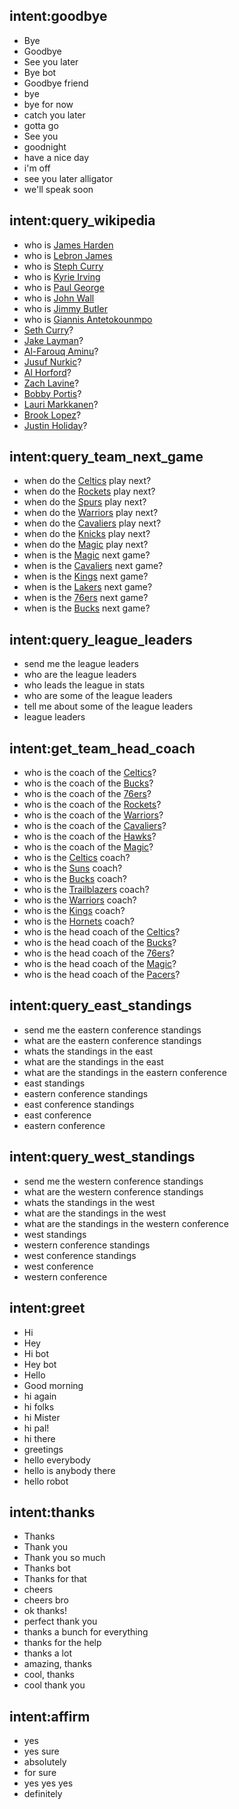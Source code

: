 ## intent:goodbye
- Bye 			
- Goodbye
- See you later
- Bye bot
- Goodbye friend
- bye
- bye for now
- catch you later
- gotta go
- See you
- goodnight
- have a nice day
- i'm off
- see you later alligator
- we'll speak soon

## intent:query_wikipedia
- who is [James Harden](player)
- who is [Lebron James](player)
- who is [Steph Curry](player)
- who is [Kyrie Irving](player)
- who is [Paul George](player)
- who is [John Wall](player)
- who is [Jimmy Butler](player)
- who is [Giannis Antetokounmpo](player)
- [Seth Curry](player)?
- [Jake Layman](player)?
- [Al-Farouq Aminu](player)?
- [Jusuf Nurkic](player)?
- [Al Horford](player)?
- [Zach Lavine](player)?
- [Bobby Portis](player)?
- [Lauri Markkanen](player)?
- [Brook Lopez](player)?
- [Justin Holiday](player)?

## intent:query_team_next_game
- when do the [Celtics](team) play next?
- when do the [Rockets](team) play next?
- when do the [Spurs](team) play next?
- when do the [Warriors](team) play next?
- when do the [Cavaliers](team) play next?
- when do the [Knicks](team) play next?
- when do the [Magic](team) play next?
- when is the [Magic](team) next game?
- when is the [Cavaliers](team) next game?
- when is the [Kings](team) next game?
- when is the [Lakers](team) next game?
- when is the [76ers](team) next game?
- when is the [Bucks](team) next game?

## intent:query_league_leaders
- send me the league leaders
- who are the league leaders
- who leads the league in stats
- who are some of the league leaders
- tell me about some of the league leaders
- league leaders

## intent:get_team_head_coach
- who is the coach of the [Celtics](team)?
- who is the coach of the [Bucks](team)?
- who is the coach of the [76ers](team)?
- who is the coach of the [Rockets](team)?
- who is the coach of the [Warriors](team)?
- who is the coach of the [Cavaliers](team)?
- who is the coach of the [Hawks](team)?
- who is the coach of the [Magic](team)?
- who is the [Celtics](team) coach?
- who is the [Suns](team) coach?
- who is the [Bucks](team) coach?
- who is the [Trailblazers](team) coach?
- who is the [Warriors](team) coach?
- who is the [Kings](team) coach?
- who is the [Hornets](team) coach?
- who is the head coach of the [Celtics](team)?
- who is the head coach of the [Bucks](team)?
- who is the head coach of the [76ers](team)?
- who is the head coach of the [Magic](team)?
- who is the head coach of the [Pacers](team)?

## intent:query_east_standings
- send me the eastern conference standings
- what are the eastern conference standings
- whats the standings in the east
- what are the standings in the east
- what are the standings in the eastern conference
- east standings
- eastern conference standings
- east conference standings
- east conference
- eastern conference

## intent:query_west_standings
- send me the western conference standings
- what are the western conference standings
- whats the standings in the west
- what are the standings in the west
- what are the standings in the western conference
- west standings
- western conference standings
- west conference standings
- west conference
- western conference

## intent:greet
- Hi
- Hey
- Hi bot
- Hey bot
- Hello
- Good morning
- hi again
- hi folks
- hi Mister
- hi pal!
- hi there
- greetings
- hello everybody
- hello is anybody there
- hello robot

## intent:thanks
- Thanks
- Thank you
- Thank you so much
- Thanks bot
- Thanks for that
- cheers
- cheers bro
- ok thanks!
- perfect thank you
- thanks a bunch for everything
- thanks for the help
- thanks a lot
- amazing, thanks
- cool, thanks
- cool thank you

## intent:affirm
- yes
- yes sure
- absolutely
- for sure
- yes yes yes
- definitely
